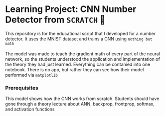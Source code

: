 # Learning Project: CNN Number Detector from `SCRATCH` 🔢
This repository is for the educational script that I developed for a number detector. It uses the MNIST dataset and trains a CNN using `nothing but math` <br><br>
The model was made to teach the gradient math of every part of the neural network, so the students understood the application and implementation of the theory they had just learned. Everything can be contanied into one notebook. There is no app, but rather they can see how their model performed via `matplotlib`
<br>
### Prerequisites
This model shows how the CNN works from scratch. Students should have gone through a theory lecture about ANN, backprop, frontprop, softmax, and activation functions
